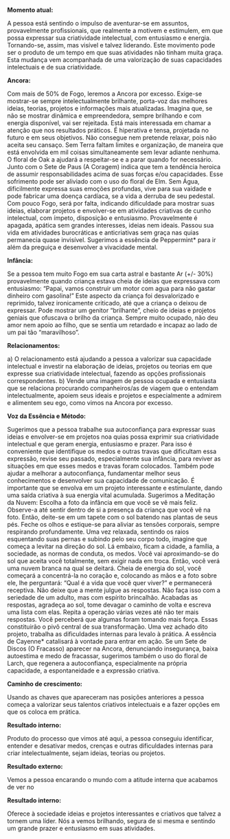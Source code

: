 **Momento atual:**

 A pessoa está sentindo o impulso de aventurar-se em assuntos, provavelmente profissionais, que realmente a motivem e estimulem, em que possa expressar sua criatividade intelectual, com entusiasmo e energia. Tornando-se, assim, mas visível e talvez liderando. Este movimento pode ser o produto de um tempo em que suas atividades não tinham muita graça. Esta mudança vem acompanhada de uma valorização de suas capacidades intelectuais e de sua criatividade. 


 **Ancora:** 

Com mais de 50% de Fogo, leremos a Ancora por excesso. Exige-se mostrar-se sempre intelectualmente brilhante, porta-voz das melhores ideias, teorias, projetos e informações mais atualizadas. Imagina que, se não se mostrar dinâmica e empreendedora, sempre brilhando e com energia disponível, vai ser rejeitada. Está mais interessada em chamar a atenção que nos resultados práticos. É hiperativa e tensa, projetada no futuro e em seus objetivos. Não consegue nem pretende relaxar, pois não aceita seu cansaço. Sem Terra faltam limites e organização, de maneira que está envolvida em mil coisas simultaneamente sem levar adiante nenhuma. O floral de Oak a ajudará a respeitar-se e a parar quando for necessário. Junto com o Sete de Paus (A Coragem) indica que tem a tendência heroica de assumir responsabilidades acima de suas forças e/ou capacidades. Esse sofrimento pode ser aliviado com o uso do floral de Elm. Sem Água, dificilmente expressa suas emoções profundas, vive para sua vaidade e pode fabricar uma doença cardíaca, se a vida a derruba de seu pedestal. Com pouco Fogo, será por falta, indicando dificuldade para mostrar suas ideias, elaborar projetos e envolver-se em atividades criativas de cunho intelectual, com ímpeto, disposição e entusiasmo. Provavelmente é apagada, apática sem grandes interesses, ideias nem ideais. Passou sua vida em atividades burocráticas e anticriativas sem graça nas quias permanecia quase invisível. Sugerimos a essência de Peppermint* para ir além da preguiça e desenvolver a vivacidade mental. 


**Infância:**

 Se a pessoa tem muito Fogo em sua carta astral e bastante Ar (+/- 30%) provavelmente quando criança estava cheia de ideias que expressava com entusiasmo: “Papai, vamos construir um motor com agua para não gastar dinheiro com gasolina!” Este aspecto da criança foi desvalorizado e reprimido, talvez ironicamente criticado, até que a criança o deixou de expressar. Pode mostrar um genitor “brilhante”, cheio de ideias e projetos geniais que ofuscava o brilho da criança. Sempre muito ocupado, não deu amor nem apoio ao filho, que se sentia um retardado e incapaz ao lado de um pai tão “maravilhoso”. 


**Relacionamentos:**

 a) O relacionamento está ajudando a pessoa a valorizar sua capacidade intelectual e investir na elaboração de ideias, projetos ou teorias em que expresse sua criatividade intelectual, fazendo as opções profissionais correspondentes. b) Vende uma imagem de pessoa ocupada e entusiasta que se relaciona procurando companheiros/as de viagem que o entendam intelectualmente, apoiem seus ideais e projetos e especialmente a admirem e alimentem seu ego, como vimos na Ancora por excesso. 


**Voz da Essência e Método:**

 Sugerimos que a pessoa trabalhe sua autoconfiança para expressar suas ideias e envolver-se em projetos noa quias possa exprimir sua criatividade intelectual e que geram energia, entusiasmo e prazer. Para isso é conveniente que identifique os medos e outras travas que dificultam essa expressão, revise seu passado, especialmente sua infância, para reviver as situações em que esses medos e travas foram colocados. Também pode ajudar a melhorar a autoconfiança, fundamentar melhor seus conhecimentos e desenvolver sua capacidade de comunicação. É importante que se envolva em um projeto interessante e estimulante, dando uma saída criativa à sua energia vital acumulada. Sugerimos a Meditação da Nuvem: Escolha a foto da infância em que você se vê mais feliz. Observe-a até sentir dentro de si a presença da criança que você vê na foto. Então, deite-se em um tapete com o sol batendo nas plantas de seus pés. Feche os olhos e estique-se para aliviar as tensões corporais, sempre respirando profundamente. Uma vez relaxada, sentindo os raios esquentando suas pernas e subindo pelo seu corpo todo, imagine que começa a levitar na direção do sol. Lá embaixo, ficam a cidade, a família, a sociedade, as normas de conduta, os medos. Você vai aproximando-se do sol que aceita você totalmente, sem exigir nada em troca. Então, você verá uma nuvem branca na qual se deitará. Cheia de energia do sol, você começará a concentrá-la no coração e, colocando as mãos e a foto sobre ele, lhe perguntará: “Qual é a vida que você quer viver?” e permanecerá receptiva. Não deixe que a mente julgue as respostas. Não faça isso com a seriedade de um adulto, mas com espírito brincalhão. Acabadas as respostas, agradeça ao sol, tome devagar o caminho de volta e escreva uma lista com elas. Repita a operação várias vezes até não ter mais respostas. Você perceberá que algumas foram tomando mais força. Essas constituirão o pivô central de sua transformação. Uma vez achado dito projeto, trabalha as dificuldades internas para levalo à prática. A essência de Cayenne* catalisará à vontade para entrar em ação. Se um Sete de Discos (O Fracasso) aparecer na Ancora, denunciando insegurança, baixa autoestima e medo de fracassar, sugerimos também o uso do floral de Larch, que regenera a autoconfiança, especialmente na própria capacidade, a espontaneidade e a expressão criativa. 


**Caminho de crescimento:**

 Usando as chaves que apareceram nas posições anteriores a pessoa começa a valorizar seus talentos criativos intelectuais e a fazer opções em que os coloca em prática. 


**Resultado interno:**

 Produto do processo que vimos até aqui, a pessoa conseguiu identificar, entender e desativar medos, crenças e outras dificuldades internas para criar intelectualmente, sejam ideias, teorias ou projetos. 


**Resultado externo:**

 Vemos a pessoa encarando o mundo com a atitude interna que acabamos de ver no 


**Resultado interno:**

 Oferece à sociedade ideias e projetos interessantes e criativos que talvez a tornem uma líder. Nós a vemos brilhando, segura de si mesma e sentindo um grande prazer e entusiasmo em suas atividades.
